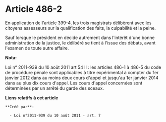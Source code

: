 # Article 486-2

En application de l'article 399-4, les trois magistrats délibèrent avec les citoyens assesseurs sur la qualification des
faits, la culpabilité et la peine.

Sauf lorsque le président en décide autrement dans l'intérêt d'une bonne administration de la justice, le délibéré se tient à
l'issue des débats, avant l'examen de toute autre affaire.

**Nota:**

Loi n° 2011-939 du 10 août 2011 art 54 II : les articles 486-1 à 486-5 du code de procédure pénale sont applicables à titre
expérimental à compter du 1er janvier 2012 dans au moins deux cours d'appel et jusqu'au 1er janvier 2014 dans au plus dix
cours d'appel. Les cours d'appel concernées sont déterminées par un arrêté du garde des sceaux.

**Liens relatifs à cet article**

	**Créé par**:

	  - Loi n°2011-939 du 10 août 2011 - art. 7
